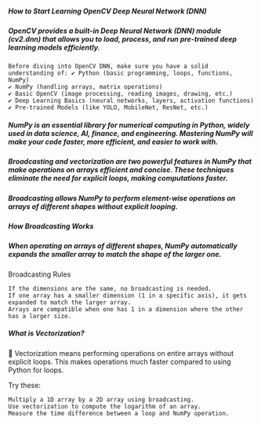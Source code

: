##### How to Start Learning OpenCV Deep Neural Network (DNN)
##### OpenCV provides a built-in Deep Neural Network (DNN) module (cv2.dnn) that allows you to load, process, and run pre-trained deep learning models efficiently.


    Before diving into OpenCV DNN, make sure you have a solid understanding of: ✔ Python (basic programming, loops, functions, NumPy)
    ✔ NumPy (handling arrays, matrix operations)
    ✔ Basic OpenCV (image processing, reading images, drawing, etc.)
    ✔ Deep Learning Basics (neural networks, layers, activation functions)
    ✔ Pre-trained Models (like YOLO, MobileNet, ResNet, etc.)

##### NumPy is an essential library for numerical computing in Python, widely used in data science, AI, finance, and engineering. Mastering NumPy will make your code faster, more efficient, and easier to work with.
##### Broadcasting and vectorization are two powerful features in NumPy that make operations on arrays efficient and concise. These techniques eliminate the need for explicit loops, making computations faster.
##### Broadcasting allows NumPy to perform element-wise operations on arrays of different shapes without explicit looping.
##### How Broadcasting Works
##### When operating on arrays of different shapes, NumPy automatically expands the smaller array to match the shape of the larger one.
Broadcasting Rules

    If the dimensions are the same, no broadcasting is needed.
    If one array has a smaller dimension (1 in a specific axis), it gets expanded to match the larger array.
    Arrays are compatible when one has 1 in a dimension where the other has a larger size.


##### What is Vectorization?

📌 Vectorization means performing operations on entire arrays without explicit loops.
This makes operations much faster compared to using Python for loops.

Try these:

    Multiply a 1D array by a 2D array using broadcasting.
    Use vectorization to compute the logarithm of an array.
    Measure the time difference between a loop and NumPy operation.